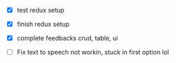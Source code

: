 - [x] test redux setup
- [x] finish redux setup
- [x] complete feedbacks crud, table, ui

- [ ]  Fix text to speech not workin, stuck in first option lol